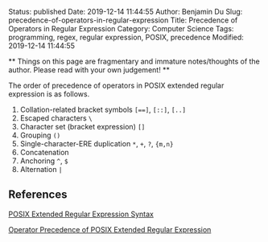Status: published
Date: 2019-12-14 11:44:55
Author: Benjamin Du
Slug: precedence-of-operators-in-regular-expression
Title: Precedence of Operators in Regular Expression
Category: Computer Science
Tags: programming, regex, regular expression, POSIX, precedence
Modified: 2019-12-14 11:44:55

**
Things on this page are fragmentary and immature notes/thoughts of the author.
Please read with your own judgement!
**


The order of precedence of operators in POSIX extended regular expression is as follows.

1. Collation-related bracket symbols `[==]`, `[::]`, `[..]`
2. Escaped characters `\`
3. Character set (bracket expression) `[]`
4. Grouping `()`
5. Single-character-ERE duplication `*`, `+`, `?`, `{m,n}`
6. Concatenation
7. Anchoring `^`, `$`
8. Alternation `|`


## References

[POSIX Extended Regular Expression Syntax](https://www.boost.org/doc/libs/1_56_0/libs/regex/doc/html/boost_regex/syntax/basic_extended.html#boost_regex.syntax.basic_extended.operator_precedence)

[Operator Precedence of POSIX Extended Regular Expression](https://www.boost.org/doc/libs/1_56_0/libs/regex/doc/html/boost_regex/syntax/basic_extended.html#boost_regex.syntax.basic_extended.operator_precedence)